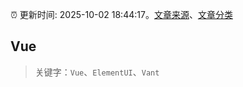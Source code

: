 :alarm_clock: 更新时间: 2025-10-02 18:44:17。[文章来源](/README.md)、[文章分类](/TAGS.md)

## Vue


> 关键字：`Vue`、`ElementUI`、`Vant`



